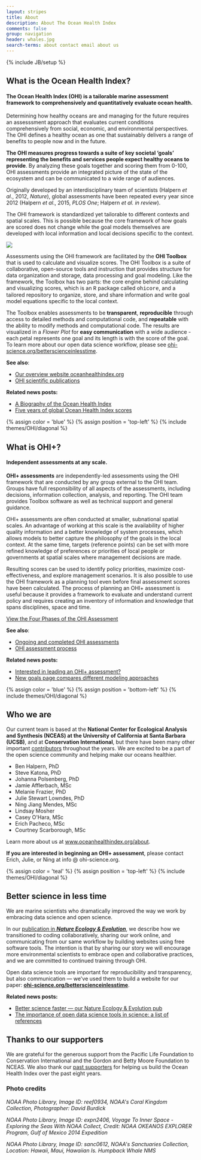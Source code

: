 ```yaml
---
layout: stripes
title: About
description: About The Ocean Health Index
comments: false
group: navigation
header: whales.jpg
search-terms: about contact email about us
---
```

{% include JB/setup %}

## What is the Ocean Health Index?

#### The Ocean Health Index (OHI) is a tailorable marine assessment framework to comprehensively and quantitatively evaluate ocean health.

Determining how healthy oceans are and managing for the future requires an assesssment approach that evaluates current conditions comprehensively from social, economic, and environmental perspectives. The OHI defines a healthy ocean as one that sustainably delivers a range of benefits to people now and in the future.

**The OHI measures progress towards a suite of key societal ‘goals’ representing the benefits and services people expect healthy oceans to provide**. By analyzing these goals together and scoring them from 0-100, OHI assessments provide an integrated picture of the state of the ecosystem and can be communicated to a wide range of audiences.  

Originally developed by an interdisciplinary team of scientists (Halpern *et al*., 2012, *Nature*), global assessments have been repeated every year since 2012 (Halpern *et al*., 2015, *PLOS One*; Halpern *et al. in review*).

The OHI framework is standardized yet tailorable to different contexts and spatial scales. This is possible because the core framework of how goals are scored does not change while the goal models themselves are developed with local information and local decisions specific to the context.

![](https://docs.google.com/drawings/d/1cv0dUUwHjCFVxw7fZTpnuHZEgRO1LX6nHMCOCra-ZhQ/pub?w=960&h=500)

Assessments using the OHI framework are facilitated by the **OHI Toolbox** that is used to calculate and visualize scores. The OHI Toolbox is a suite of collaborative, open-source tools and instruction that provides structure for data organization and storage, data processing and goal modeling. Like the framework, the Toolbox has two parts: the core engine behind calculating and visualizing scores, which is an <font face="courier">R</font> package called <font face="courier">ohicore</font>, and a tailored repository to organize, store, and share information and write goal model equations specific to the local context.

The Toolbox enables assessments to be **transparent**, **reproducible** through access to detailed methods and computational code, and **repeatable** with the ability to modify methods and computational code. The results are visualized in a _Flower Plot_ for **easy communication** with a wide audience - each petal represents one goal and its length is with the score of the goal. To learn more about our open data science workflow, please see <a href="http://ohi-science.org/betterscienceinlesstime" target="_blank">ohi-science.org/betterscienceinlesstime</a>.

**See also**:

- [Our overview website oceanhealthindex.org](https://www.oceanhealthindex.org)
- [OHI scientific publications](http://ohi-science.org/resources/publications/)

**Related news posts:**

- [A Biography of the Ocean Health Index](http://ohi-science.org/news/Biography-OHI)
- [Five years of global Ocean Health Index scores](http://ohi-science.org/news/Global-2016-Scores)


{% assign color = 'blue' %}
{% assign position = 'top-left' %}
{% include themes/OHI/diagonal %}


## What is OHI+?

#### Independent assessments at any scale.

**OHI+ assessments** are independently-led assessments using the OHI framework that are conducted by any group external to the OHI team. Groups have full responsibility of all aspects of the assessments, including decisions, information collection, analysis, and reporting. The OHI team provides Toolbox software as well as technical support and general guidance.

OHI+ assessments are often conducted at smaller, subnational spatial scales. An advantage of working at this scale is the availability of higher quality information and a better knowledge of system processes, which allows models to better capture the philosophy of the goals in the local context. At the same time, targets (reference points) can be set with more refined knowledge of preferences or priorities of local people or governments at spatial scales where management decisions are made.

Resulting scores can be used to identify policy priorities, maximize cost-effectiveness, and explore management scenarios. It is also possible to use the OHI framework as a planning tool even before final assessment scores have been calculated. The process of planning an OHI+ assessment is useful because it provides a framework to evaluate and understand current policy and requires creating an inventory of information and knowledge that spans disciplines, space and time.

<a href="/phases" class="btn">View the Four Phases of the OHI Assessment</a>


**See also**:

- [Ongoing and completed OHI assessments](http://ohi-science.org/projects/ohi-assessments) 
- [OHI assessment process](http://ohi-science.org/phases)

**Related news posts:**

- [Interested in leading an OHI+ assessment?](http://ohi-science.org/news/Interested-in-leading)
- [New goals page compares different modeling approaches](http://ohi-science.org/news/new-goals-guide-page)


{% assign color = 'blue' %}
{% assign position = 'bottom-left' %}
{% include themes/OHI/diagonal %}


## Who we are

Our current team is based at the **National Center for Ecological Analysis and Synthesis (NCEAS) at the University of California at Santa Barbara (UCSB)**, and at **Conservation International**, but there have been many other important <a href="http://www.oceanhealthindex.org/about/contributors" target="_blank">contributors</a> throughout the years. We are excited to be a part of the open science community and helping make our oceans healthier.

- Ben Halpern, PhD  
- Steve Katona, PhD  
- Johanna Polsenberg, PhD  
- Jamie Afflerbach, MSc  
- Melanie Frazier, PhD   
- Julie Stewart Lowndes, PhD  
- Ning Jiang Mendes, MSc  
- Lindsay Mosher  
- Casey O'Hara, MSc  
- Erich Pacheco, MSc  
- Courtney Scarborough, MSc

Learn more about us at <a href="http://www.oceanhealthindex.org/about" target="_blank">www.oceanhealthindex.org/about</a>.  


**If you are interested in beginning an OHI+ assessment**, please contact Erich, Julie, or Ning at info @ ohi-science.org.


{% assign color = 'teal' %}
{% assign position = 'top-left' %}
{% include themes/OHI/diagonal %}


## Better science in less time

We are marine scientists who dramatically improved the way we work by embracing data science and open science.  

In our [publication in ***Nature Ecology & Evolution***](https://www.nature.com/articles/s41559-017-0160)<!---and accompanying [Q&A in ***Nature***]()--->, we describe how we transitioned to coding collaboratively, sharing our work online, and communicating from our same workflow by building websites using free software tools. The intention is that by sharing our story we will encourage more environmental scientists to embrace open and collaborative practices, and we are committed to continued training through OHI. 

Open data science tools are important for reproducibility and transparency, but also communication — we've used them to build a website for our paper: [**ohi-science.org/betterscienceinlesstime**](http://ohi-science.org/betterscienceinlesstime).


**Related news posts:**

- [Better science faster — our Nature Ecology & Evolution pub](http://ohi-science.org/news/better-science-faster)
- [The importance of open data science tools in science: a list of references](http://ohi-science.org/news/importance-of-open-data-science-tools)


## Thanks to our supporters

We are grateful for the generous support from the Pacific Life Foundation to Conservation International and the Gordon and Betty Moore Foundation to NCEAS.  We also thank our <a href="http://www.oceanhealthindex.org/about/sustaining-partners" target="_blank">past supporters</a> for helping us build the Ocean Health Index over the past eight years.


<h3 class="subtle">Photo credits</h3>


*NOAA Photo Library, Image ID: reef0934, NOAA's Coral Kingdom Collection, Photographer: David Burdick*

*NOAA Photo Library, Image ID: expn2406, Voyage To Inner Space - Exploring the Seas With NOAA Collect, Credit: NOAA OKEANOS EXPLORER Program, Gulf of Mexico 2014 Expedition*

*NOAA Photo Library, Image ID: sanc0612, NOAA's Sanctuaries Collection, Location: Hawaii, Maui, Hawaiian Is. Humpback Whale NMS*
